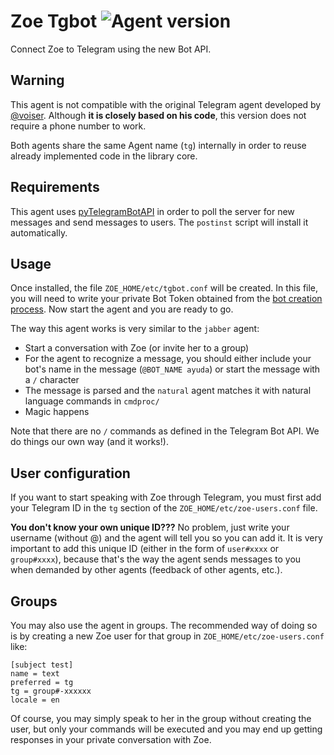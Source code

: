 # Zoe Tgbot ![Agent version](https://img.shields.io/badge/Zoe_Agent-0.2.0-blue.svg "Zoe Tgbot")

Connect Zoe to Telegram using the new Bot API.

## Warning

This agent is not compatible with the original Telegram agent developed by
[@voiser](https://github.com/voiser). Although **it is closely based on his
code**, this version does not require a phone number to work.

Both agents share the same Agent name (`tg`) internally in order to reuse already
implemented code in the library core.

## Requirements

This agent uses
[pyTelegramBotAPI](https://github.com/eternnoir/pyTelegramBotAPI) in order to
poll the server for new messages and send messages to users. The `postinst`
script will install it automatically.

## Usage

Once installed, the file `ZOE_HOME/etc/tgbot.conf` will be created. In this
file, you will need to write your private Bot Token obtained from the [bot
creation process](https://core.telegram.org/bots#3-how-do-i-create-a-bot). Now
start the agent and you are ready to go.

The way this agent works is very similar to the `jabber` agent:

- Start a conversation with Zoe (or invite her to a group)
- For the agent to recognize a message, you should either include your bot's
  name in the message (`@BOT_NAME ayuda`) or start the message with a `/`
  character
- The message is parsed and the `natural` agent matches it with natural
  language commands in `cmdproc/`
- Magic happens

Note that there are no `/` commands as defined in the Telegram Bot API. We do
things our own way (and it works!).

## User configuration

If you want to start speaking with Zoe through Telegram, you must first add
your Telegram ID in the `tg` section of the `ZOE_HOME/etc/zoe-users.conf` file.

**You don't know your own unique ID???** No problem, just write your username
(without @) and the agent will tell you so you can add it. It is very important
to add this unique ID (either in the form of `user#xxxx` or `group#xxxx`),
because that's the way the agent sends messages to you when demanded by other
agents (feedback of other agents, etc.).

## Groups

You may also use the agent in groups. The recommended way of doing so is by
creating a new Zoe user for that group in `ZOE_HOME/etc/zoe-users.conf` like:

~~~
[subject test]
name = text
preferred = tg
tg = group#-xxxxxx
locale = en
~~~

Of course, you may simply speak to her in the group without creating the user,
but only your commands will be executed and you may end up getting responses in
your private conversation with Zoe.
